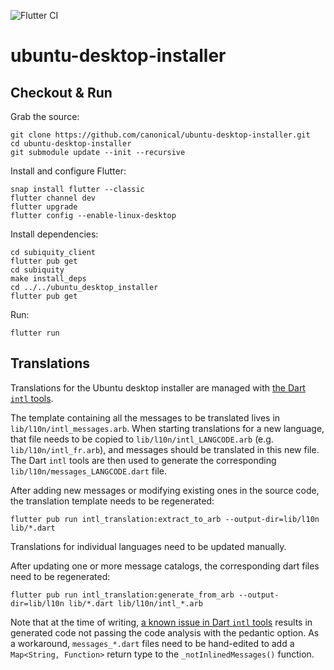 ![Flutter CI](https://github.com/canonical/ubuntu-desktop-installer/workflows/Flutter%20CI/badge.svg)

# ubuntu-desktop-installer

## Checkout & Run

Grab the source:
```
git clone https://github.com/canonical/ubuntu-desktop-installer.git
cd ubuntu-desktop-installer
git submodule update --init --recursive
```

Install and configure Flutter:
```
snap install flutter --classic
flutter channel dev
flutter upgrade 
flutter config --enable-linux-desktop
```

Install dependencies:
```
cd subiquity_client
flutter pub get
cd subiquity
make install_deps
cd ../../ubuntu_desktop_installer
flutter pub get
```

Run:
```
flutter run
```

## Translations

Translations for the Ubuntu desktop installer are managed with [the Dart `intl` tools](https://flutter.dev/docs/development/accessibility-and-localization/internationalization#dart-tools).

The template containing all the messages to be translated lives in `lib/l10n/intl_messages.arb`. When starting translations for a new language, that file needs to be copied to `lib/l10n/intl_LANGCODE.arb` (e.g. `lib/l10n/intl_fr.arb`), and messages should be translated in this new file.
The Dart `intl` tools are then used to generate the corresponding `lib/l10n/messages_LANGCODE.dart` file.

After adding new messages or modifying existing ones in the source code, the translation template needs to be regenerated:

    flutter pub run intl_translation:extract_to_arb --output-dir=lib/l10n lib/*.dart

Translations for individual languages need to be updated manually.

After updating one or more message catalogs, the corresponding dart files need to be regenerated:

    flutter pub run intl_translation:generate_from_arb --output-dir=lib/l10n lib/*.dart lib/l10n/intl_*.arb

Note that at the time of writing, [a known issue in Dart `intl` tools](https://github.com/dart-lang/intl_translation/issues/99) results in generated code not passing the code analysis with the pedantic option. As a workaround, `messages_*.dart` files need to be hand-edited to add a `Map<String, Function>` return type to the `_notInlinedMessages()` function.
